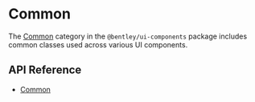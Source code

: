 # Common

The [Common]($ui-components:Common) category in the `@bentley/ui-components` package includes
common classes used across various UI components.

## API Reference

* [Common]($ui-components:Common)
